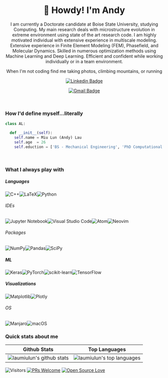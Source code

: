 <h1 align="center">🤠 Howdy! I'm Andy </h1>

<p align="center">
I am currently a Doctorate candidate at Boise State University, studying Computing. My main research deals with microstructure evolution in extreme environment using state of the art research code. I am highly motivated individual with extensive experience in multiscale modeling. Extensive experience in Finite Element Modeling (FEM), Phasefield, and Molecular Dynamics. Skilled in numerous optimization methods using Machine Learning and Deep Learning. Efficient and confident while working individually or in a team environment.
</p>
<p align="center">
When I'm not coding find me taking photos, climbing mountains, or running
</p>

<div align="center">

  [![Linkedin Badge](https://img.shields.io/badge/-miulunlau-blue?style=flat-square&logo=Linkedin&logoColor=white&link=https://www.linkedin.com/in/miulunlau/)](https://www.linkedin.com/in/miulunlau/)
  <!-- [![Medium Badge](https://img.shields.io/badge/-@syrashid-03a57a?style=flat-square&label&logo=Medium&link=https://medium.com/@syrashid/)](https://syrashid.medium.com) -->
  [![Gmail Badge](https://img.shields.io/badge/-laumiulunn@gmail.com-c14438?style=flat-square&logo=Gmail&logoColor=white&link=mailto:laumiulunn@gmail.com)](mailto:laumiulunn@gmail.com)
</div>
<br>

<h3>How I'd define myself...literally</h3>

```python
class AL:

  def __init__(self):
    self.name = Miu Lun (Andy) Lau
    self.age  = 26
    self.eduction = ['BS - Mechanical Engineering', 'PhD Computational Science']

```

<br>

### What I always play with

##### Languages

![C++](https://img.shields.io/badge/c++-%2300599C.svg?style=for-the-badge&logo=c%2B%2B&logoColor=white)![LaTeX](https://img.shields.io/badge/latex-%23008080.svg?style=for-the-badge&logo=latex&logoColor=white)![Python](https://img.shields.io/badge/python-3670A0?style=for-the-badge&logo=python&logoColor=ffdd54)

###### IDEs

![Jupyter Notebook](https://img.shields.io/badge/jupyter-%23FA0F00.svg?style=for-the-badge&logo=jupyter&logoColor=white)![Visual Studio Code](https://img.shields.io/badge/Visual%20Studio%20Code-0078d7.svg?style=for-the-badge&logo=visual-studio-code&logoColor=white)![Atom](https://img.shields.io/badge/Atom-%2366595C.svg?style=for-the-badge&logo=atom&logoColor=white)![Neovim](https://img.shields.io/badge/NeoVim-%2357A143.svg?&style=for-the-badge&logo=neovim&logoColor=white)

###### Packages

![NumPy](https://img.shields.io/badge/numpy-%23013243.svg?style=for-the-badge&logo=numpy&logoColor=white)![Pandas](https://img.shields.io/badge/pandas-%23150458.svg?style=for-the-badge&logo=pandas&logoColor=white)![SciPy](https://img.shields.io/badge/SciPy-%230C55A5.svg?style=for-the-badge&logo=scipy&logoColor=%white)

##### ML

![Keras](https://img.shields.io/badge/Keras-%23D00000.svg?style=for-the-badge&logo=Keras&logoColor=white)![PyTorch](https://img.shields.io/badge/PyTorch-%23EE4C2C.svg?style=for-the-badge&logo=PyTorch&logoColor=white)![scikit-learn](https://img.shields.io/badge/scikit--learn-%23F7931E.svg?style=for-the-badge&logo=scikit-learn&logoColor=white)![TensorFlow](https://img.shields.io/badge/TensorFlow-%23FF6F00.svg?style=for-the-badge&logo=TensorFlow&logoColor=white)

##### Visualizations

![Matplotlib](https://img.shields.io/badge/Matplotlib-%23ffffff.svg?style=for-the-badge&logo=Matplotlib&logoColor=black)![Plotly](https://img.shields.io/badge/Plotly-%233F4F75.svg?style=for-the-badge&logo=plotly&logoColor=white)

<!-- ### What I sometimes play with -->

<!-- <br> -->

###### OS

![Manjaro](https://img.shields.io/badge/Manjaro-35BF5C?style=for-the-badge&logo=Manjaro&logoColor=white)![macOS](https://img.shields.io/badge/mac%20os-000000?style=for-the-badge&logo=macos&logoColor=F0F0F0)

### Quick stats about me

| Github Stats | Top Languages |
| --- | --- |
| ![laumiulun's github stats](https://github-readme-stats.vercel.app/api?username=laumiulun&show_icons=true&title_color=f6c32c&icon_color=f6c32c&text_color=9f9f9f&bg_color=151515&count_private=true) | ![laumiulun's top languages](https://github-readme-stats.vercel.app/api/top-langs/?username=laumiulun&show_icons=true&title_color=f6c32c&icon_color=f6c32c&text_color=9f9f9f&bg_color=151515&count_private=true&layout=compact) |

![Visitors](https://visitor-badge.glitch.me/badge?page_id=laumiulun.laumiulun) [![PRs Welcome](https://img.shields.io/badge/PRs-welcome-brightgreen.svg?style=flat&logo=github)](https://github.com/laumiulun) [![Open Source Love](https://badges.frapsoft.com/os/v2/open-source.svg?v=103)](https://github.com/laumiulun)
